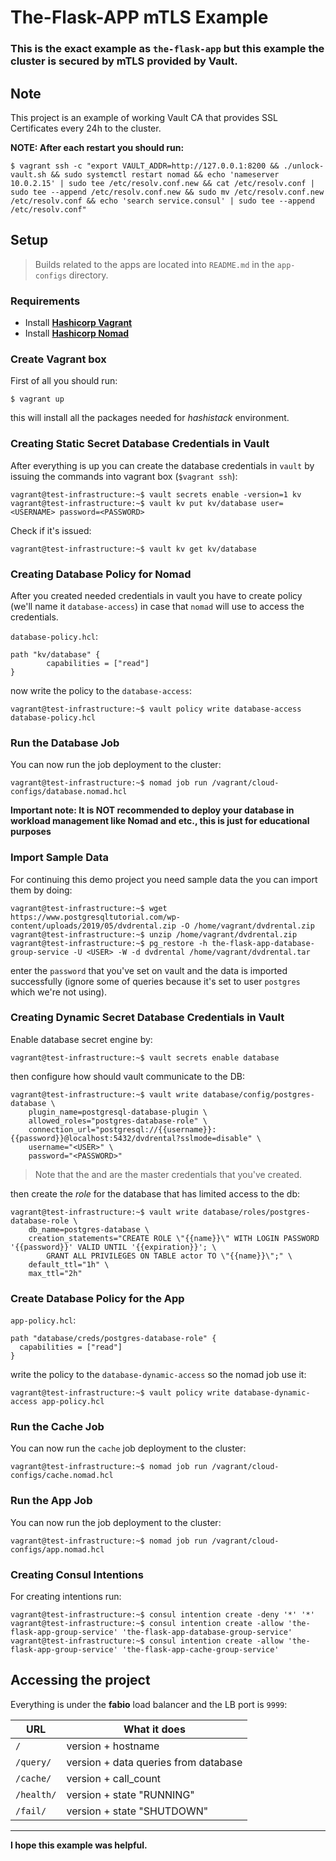 # The-Flask-APP mTLS Example

### This is the exact example as `the-flask-app` but this example the cluster is secured by mTLS provided by Vault.

## Note 
This project is an example of working Vault CA that provides SSL Certificates every 24h to the cluster.

**NOTE: After each restart you should run:**
```
$ vagrant ssh -c "export VAULT_ADDR=http://127.0.0.1:8200 && ./unlock-vault.sh && sudo systemctl restart nomad && echo 'nameserver 10.0.2.15' | sudo tee /etc/resolv.conf.new && cat /etc/resolv.conf | sudo tee --append /etc/resolv.conf.new && sudo mv /etc/resolv.conf.new /etc/resolv.conf && echo 'search service.consul' | sudo tee --append /etc/resolv.conf"
```

## Setup

> Builds related to the apps are located into `README.md` in the `app-configs` directory.

### Requirements
- Install [**Hashicorp Vagrant**](https://www.vagrantup.com/downloads)
- Install [**Hashicorp Nomad**](https://www.nomadproject.io/downloads)

### Create Vagrant box
First of all you should run:
```
$ vagrant up
```

this will install all the packages needed for _hashistack_ environment.

### Creating Static Secret Database Credentials in Vault

After everything is up you can create the database credentials in `vault` by issuing the commands into vagrant box (`$vagrant ssh`):
```
vagrant@test-infrastructure:~$ vault secrets enable -version=1 kv
vagrant@test-infrastructure:~$ vault kv put kv/database user=<USERNAME> password=<PASSWORD>
```

Check if it's issued:
```
vagrant@test-infrastructure:~$ vault kv get kv/database
```

### Creating Database Policy for Nomad

After you created needed credentials in vault you have to create policy (we'll name it `database-access`) in case that `nomad` will use to access the credentials.

`database-policy.hcl`:
```
path "kv/database" {
        capabilities = ["read"]
}
```

now write the policy to the `database-access`:
```
vagrant@test-infrastructure:~$ vault policy write database-access database-policy.hcl
```

### Run the Database Job

You can now run the job deployment to the cluster:
```
vagrant@test-infrastructure:~$ nomad job run /vagrant/cloud-configs/database.nomad.hcl
```
**Important note: It is NOT recommended to deploy your database in workload management like Nomad and etc., this is just for educational purposes**


### Import Sample Data

For continuing this demo project you need sample data the you can import them by doing:
```
vagrant@test-infrastructure:~$ wget https://www.postgresqltutorial.com/wp-content/uploads/2019/05/dvdrental.zip -O /home/vagrant/dvdrental.zip
vagrant@test-infrastructure:~$ unzip /home/vagrant/dvdrental.zip
vagrant@test-infrastructure:~$ pg_restore -h the-flask-app-database-group-service -U <USER> -W -d dvdrental /home/vagrant/dvdrental.tar
```
enter the `password` that you've set on vault and the data is imported successfully (ignore some of queries because it's set to user `postgres` which we're not using).

### Creating Dynamic Secret Database Credentials in Vault 

Enable database secret engine by:
```
vagrant@test-infrastructure:~$ vault secrets enable database
```

then configure how should vault communicate to the DB:
```
vagrant@test-infrastructure:~$ vault write database/config/postgres-database \
    plugin_name=postgresql-database-plugin \
    allowed_roles="postgres-database-role" \
    connection_url="postgresql://{{username}}:{{password}}@localhost:5432/dvdrental?sslmode=disable" \
    username="<USER>" \
    password="<PASSWORD>"
```
> Note that the _<USER>_ and _<PASSWORD>_ are the master credentials that you've created.

then create the _role_ for the database that has limited access to the db:
```
vagrant@test-infrastructure:~$ vault write database/roles/postgres-database-role \
    db_name=postgres-database \
    creation_statements="CREATE ROLE \"{{name}}\" WITH LOGIN PASSWORD '{{password}}' VALID UNTIL '{{expiration}}'; \
        GRANT ALL PRIVILEGES ON TABLE actor TO \"{{name}}\";" \
    default_ttl="1h" \
    max_ttl="2h"
```

### Create Database Policy for the App

`app-policy.hcl`:
```
path "database/creds/postgres-database-role" {
  capabilities = ["read"]
}
```

write the policy to the `database-dynamic-access` so the nomad job use it:
```
vagrant@test-infrastructure:~$ vault policy write database-dynamic-access app-policy.hcl
```

### Run the Cache Job

You can now run the `cache` job deployment to the cluster:
```
vagrant@test-infrastructure:~$ nomad job run /vagrant/cloud-configs/cache.nomad.hcl
```

### Run the App Job

You can now run the job deployment to the cluster:
```
vagrant@test-infrastructure:~$ nomad job run /vagrant/cloud-configs/app.nomad.hcl
```

### Creating Consul Intentions
For creating intentions run:
```
vagrant@test-infrastructure:~$ consul intention create -deny '*' '*'
vagrant@test-infrastructure:~$ consul intention create -allow 'the-flask-app-group-service' 'the-flask-app-database-group-service'
vagrant@test-infrastructure:~$ consul intention create -allow 'the-flask-app-group-service' 'the-flask-app-cache-group-service'
```

## Accessing the project

Everything is under the **fabio** load balancer and the LB port is `9999`:

| URL        | What it does                         |
| ---------- | ------------------------------------ |
| `/`        | version + hostname                   |
| `/query/`  | version + data queries from database |
| `/cache/`  | version + call_count                 |
| `/health/` | version + state "RUNNING"            |
| `/fail/`   | version + state "SHUTDOWN"           |

---

**I hope this example was helpful.**